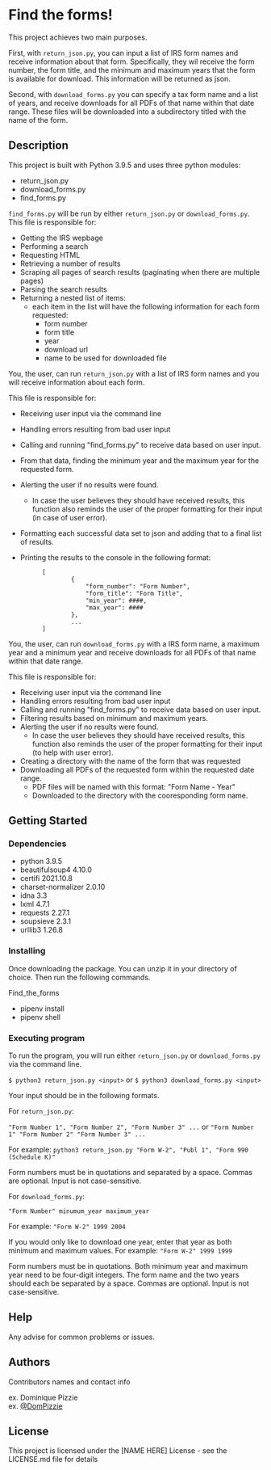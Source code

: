 # Find the forms!

This project achieves two main purposes.

First, with `return_json.py`, you can input a list of IRS form names and receive information about that form. Specifically, they wil receive the form number, the form title, and the minimum and maximum years that the form is available for download. This information will be returned as json.

Second, with `download_forms.py` you can specify a tax form name and a list of years, and receive downloads for all PDFs of that name within that date range. These files will be downloaded into a subdirectory titled with the name of the form.

## Description

This project is built with Python 3.9.5 and uses three python modules:
* return_json.py
* download_forms.py
* find_forms.py

`find_forms.py` will be run by either `return_json.py` or `download_forms.py`. 
This file is responsible for:
* Getting the IRS wepbage
* Performing a search
* Requesting HTML
* Retrieving a number of results
* Scraping all pages of search results (paginating when there are multiple pages)
* Parsing the search results
* Returning a nested list of items:
    * each item in the list will have the following information for each form requested:
        * form number
        * form title
        * year
        * download url
        * name to be used for downloaded file 
            
            
You, the user, can run `return_json.py` with a list of IRS form names and you will receive information about each form.

This file is responsible for:
* Receiving user input via the command line
* Handling errors resulting from bad user input
* Calling and running "find_forms.py" to receive data based on user input.
* From that data, finding the minimum year and the maximum year for the requested form.
* Alerting the user if no results were found. 
    * In case the user believes they should have received results, this function also reminds the user of the proper formatting for their input (in case of user error).
* Formatting each successful data set to json and adding that to a final list of results.
* Printing the results to the console in the following format:
    
            [
                    {
                        "form_number": "Form Number",
                        "form_title": "Form Title",
                        "min_year": ####,
                        "max_year": ####
                    },
                    ... 
            ]


You, the user, can run `download_forms.py` with a IRS form name, a maximum year and a minimum year and receive downloads for all PDFs of that name within that date range.

This file is responsible for:
* Receiving user input via the command line
* Handling errors resulting from bad user input
* Calling and running "find_forms.py" to receive data based on user input.
* Filtering results based on minimum and maximum years.
* Alerting the user if no results were found. 
    *  In case the user believes they should have received results, this function also reminds the user of the proper formatting for their input (to help with user error).
* Creating a directory with the name of the form that was requested
* Downloading all PDFs of the requested form within the requested date range.
    * PDF files will be named with this format: "Form Name - Year"
    * Downloaded to the directory with the cooresponding form name.



## Getting Started

### Dependencies

* python 3.9.5
* beautifulsoup4 4.10.0
* certifi 2021.10.8
* charset-normalizer 2.0.10
* idna 3.3
* lxml 4.7.1
* requests 2.27.1
* soupsieve 2.3.1
* urllib3 1.26.8

### Installing

Once downloading the package. You can unzip it in your directory of choice. Then run the following commands.

Find_the_forms
* pipenv install
* pipenv shell


### Executing program

To run the program, you will run either `return_json.py` or `download_forms.py` via the command line.

`$ python3 return_json.py <input>`
or
`$ python3 download_forms.py <input>`

Your input should be in the following formats.

For `return_json.py`:

`"Form Number 1", "Form Number 2", "Form Number 3" ...`
or
`"Form Number 1" "Form Number 2" "Form Number 3" ...`

For example:
`python3 return_json.py "Form W-2", "Publ 1", "Form 990 (Schedule K)"`

Form numbers must be in quotations and separated by a space.
Commas are optional.
Input is not case-sensitive.


For `download_forms.py`:

`"Form Number" minumum_year maximum_year`

For example:
`"Form W-2" 1999 2004`

If you would only like to download one year, enter that year as both minimum and maximum values.
For example:
`"Form W-2" 1999 1999`

Form numbers must be in quotations.
Both minimum year and maximum year need to be four-digit integers.
The form name and the two years should each be separated by a space.
Commas are optional.
Input is not case-sensitive.


## Help

Any advise for common problems or issues.


## Authors

Contributors names and contact info

ex. Dominique Pizzie  
ex. [@DomPizzie](https://twitter.com/dompizzie)


## License

This project is licensed under the [NAME HERE] License - see the LICENSE.md file for details

